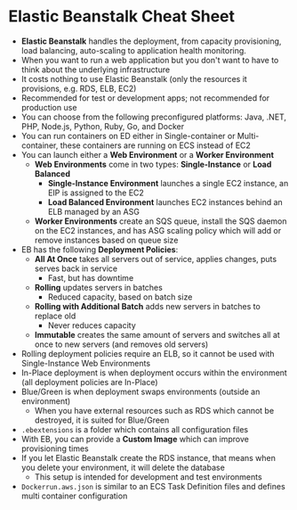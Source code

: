 # Elastic Beanstalk Cheat Sheet

- **Elastic Beanstalk** handles the deployment, from capacity provisioning, load balancing, auto-scaling to application health monitoring.
- When you want to run a web application but you don't want to have to think about the underlying infrastructure
- It costs nothing to use Elastic Beanstalk (only the resources it provisions, e.g. RDS, ELB, EC2)
- Recommended for test or development apps; not recommended for production use
- You can choose from the following preconfigured platforms: Java, .NET, PHP, Node.js, Python, Ruby, Go, and Docker
- You can run containers on ED either in Single-container or Multi-container, these containers are running on ECS instead of EC2
- You can launch either a **Web Environment** or a **Worker Environment**
    - **Web Environments** come in two types: **Single-Instance** or **Load Balanced**
        - **Single-Instance Environment** launches a single EC2 instance, an EIP is assigned to the EC2
        - **Load Balanced Environment** launches EC2 instances behind an ELB managed by an ASG
    - **Worker Environments** create an SQS queue, install the SQS daemon on the EC2 instances, and has ASG scaling policy which will add or remove instances based on queue size
- EB has the following **Deployment Policies**:
    - **All At Once** takes all servers out of service, applies changes, puts serves back in service
        - Fast, but has downtime
    - **Rolling** updates servers in batches
        - Reduced capacity, based on batch size
    - **Rolling with Additional Batch** adds new servers in batches to replace old
        - Never reduces capacity
    - **Immutable** creates the same amount of servers and switches all at once to new servers (and removes old servers)
- Rolling deployment policies require an ELB, so it cannot be used with Single-Instance Web Environments
- In-Place deployment is when deployment occurs within the environment (all deployment policies are In-Place)
- Blue/Green is when deployment swaps environments (outside an environment)
    - When you have external resources such as RDS which cannot be destroyed, it is suited for Blue/Green
- `.ebextensions` is a folder which contains all configuration files
- With EB, you can provide a **Custom Image** which can improve provisioning times
- If you let Elastic Beanstalk create the RDS instance, that means when you delete your environment, it will delete the database
    - This setup is intended for development and test environments
- `Dockerrun.aws.json` is similar to an ECS Task Definition files and defines multi container configuration
